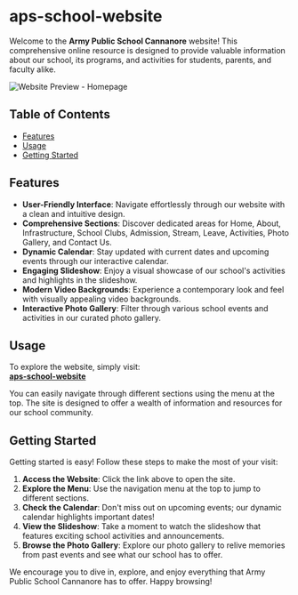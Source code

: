 # aps-school-website

Welcome to the **Army Public School Cannanore** website! This comprehensive online resource is designed to provide valuable information about our school, its programs, and activities for students, parents, and faculty alike.

![Website Preview - Homepage](https://github.com/user-attachments/assets/f281e11f-e05f-4b71-abe6-666b37b21952)

## Table of Contents

- [Features](#features)
- [Usage](#usage)
- [Getting Started](#getting-started)

## Features

- **User-Friendly Interface**: Navigate effortlessly through our website with a clean and intuitive design.
- **Comprehensive Sections**: Discover dedicated areas for Home, About, Infrastructure, School Clubs, Admission, Stream, Leave, Activities, Photo Gallery, and Contact Us.
- **Dynamic Calendar**: Stay updated with current dates and upcoming events through our interactive calendar.
- **Engaging Slideshow**: Enjoy a visual showcase of our school's activities and highlights in the slideshow.
- **Modern Video Backgrounds**: Experience a contemporary look and feel with visually appealing video backgrounds.
- **Interactive Photo Gallery**: Filter through various school events and activities in our curated photo gallery.

## Usage

To explore the website, simply visit:  
**[aps-school-website](https://raneltp.github.io/aps-school-website)**

You can easily navigate through different sections using the menu at the top. The site is designed to offer a wealth of information and resources for our school community.

## Getting Started

Getting started is easy! Follow these steps to make the most of your visit:

1. **Access the Website**: Click the link above to open the site.
2. **Explore the Menu**: Use the navigation menu at the top to jump to different sections. 
3. **Check the Calendar**: Don't miss out on upcoming events; our dynamic calendar highlights important dates!
4. **View the Slideshow**: Take a moment to watch the slideshow that features exciting school activities and announcements.
5. **Browse the Photo Gallery**: Explore our photo gallery to relive memories from past events and see what our school has to offer.

We encourage you to dive in, explore, and enjoy everything that Army Public School Cannanore has to offer. Happy browsing!

